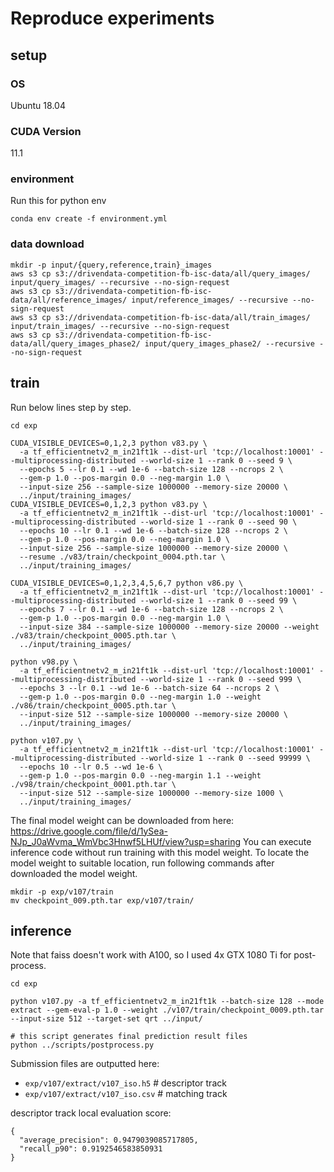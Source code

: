 # Reproduce experiments

## setup

### OS
Ubuntu 18.04

### CUDA Version
11.1

### environment

Run this for python env

```
conda env create -f environment.yml
```

### data download

```
mkdir -p input/{query,reference,train}_images
aws s3 cp s3://drivendata-competition-fb-isc-data/all/query_images/ input/query_images/ --recursive --no-sign-request
aws s3 cp s3://drivendata-competition-fb-isc-data/all/reference_images/ input/reference_images/ --recursive --no-sign-request
aws s3 cp s3://drivendata-competition-fb-isc-data/all/train_images/ input/train_images/ --recursive --no-sign-request
aws s3 cp s3://drivendata-competition-fb-isc-data/all/query_images_phase2/ input/query_images_phase2/ --recursive --no-sign-request
```

## train

Run below lines step by step.

```
cd exp

CUDA_VISIBLE_DEVICES=0,1,2,3 python v83.py \
  -a tf_efficientnetv2_m_in21ft1k --dist-url 'tcp://localhost:10001' --multiprocessing-distributed --world-size 1 --rank 0 --seed 9 \
  --epochs 5 --lr 0.1 --wd 1e-6 --batch-size 128 --ncrops 2 \
  --gem-p 1.0 --pos-margin 0.0 --neg-margin 1.0 \
  --input-size 256 --sample-size 1000000 --memory-size 20000 \
  ../input/training_images/
CUDA_VISIBLE_DEVICES=0,1,2,3 python v83.py \
  -a tf_efficientnetv2_m_in21ft1k --dist-url 'tcp://localhost:10001' --multiprocessing-distributed --world-size 1 --rank 0 --seed 90 \
  --epochs 10 --lr 0.1 --wd 1e-6 --batch-size 128 --ncrops 2 \
  --gem-p 1.0 --pos-margin 0.0 --neg-margin 1.0 \
  --input-size 256 --sample-size 1000000 --memory-size 20000 \
  --resume ./v83/train/checkpoint_0004.pth.tar \
  ../input/training_images/

CUDA_VISIBLE_DEVICES=0,1,2,3,4,5,6,7 python v86.py \
  -a tf_efficientnetv2_m_in21ft1k --dist-url 'tcp://localhost:10001' --multiprocessing-distributed --world-size 1 --rank 0 --seed 99 \
  --epochs 7 --lr 0.1 --wd 1e-6 --batch-size 128 --ncrops 2 \
  --gem-p 1.0 --pos-margin 0.0 --neg-margin 1.0 \
  --input-size 384 --sample-size 1000000 --memory-size 20000 --weight ./v83/train/checkpoint_0005.pth.tar \
  ../input/training_images/

python v98.py \
  -a tf_efficientnetv2_m_in21ft1k --dist-url 'tcp://localhost:10001' --multiprocessing-distributed --world-size 1 --rank 0 --seed 999 \
  --epochs 3 --lr 0.1 --wd 1e-6 --batch-size 64 --ncrops 2 \
  --gem-p 1.0 --pos-margin 0.0 --neg-margin 1.0 --weight ./v86/train/checkpoint_0005.pth.tar \
  --input-size 512 --sample-size 1000000 --memory-size 20000 \
  ../input/training_images/

python v107.py \
  -a tf_efficientnetv2_m_in21ft1k --dist-url 'tcp://localhost:10001' --multiprocessing-distributed --world-size 1 --rank 0 --seed 99999 \
  --epochs 10 --lr 0.5 --wd 1e-6 \
  --gem-p 1.0 --pos-margin 0.0 --neg-margin 1.1 --weight ./v98/train/checkpoint_0001.pth.tar \
  --input-size 512 --sample-size 1000000 --memory-size 1000 \
  ../input/training_images/
```

The final model weight can be downloaded from here: https://drive.google.com/file/d/1ySea-NJp_J0aWvma_WmVbc3Hnwf5LHUf/view?usp=sharing
You can execute inference code without run training with this model weight.
To locate the model weight to suitable location, run following commands after downloaded the model weight.

```
mkdir -p exp/v107/train
mv checkpoint_009.pth.tar exp/v107/train/
```

## inference

Note that faiss doesn't work with A100, so I used 4x GTX 1080 Ti for post-process.

```
cd exp

python v107.py -a tf_efficientnetv2_m_in21ft1k --batch-size 128 --mode extract --gem-eval-p 1.0 --weight ./v107/train/checkpoint_0009.pth.tar --input-size 512 --target-set qrt ../input/

# this script generates final prediction result files
python ../scripts/postprocess.py
```

Submission files are outputted here:

- `exp/v107/extract/v107_iso.h5`  # descriptor track
- `exp/v107/extract/v107_iso.csv`  # matching track

descriptor track local evaluation score:

```
{
  "average_precision": 0.9479039085717805,
  "recall_p90": 0.9192546583850931
}
```
